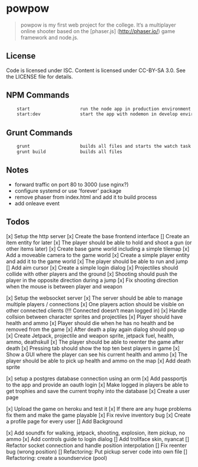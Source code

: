 # powpow

> powpow is my first web project for the college. It‘s a multiplayer online
> shooter based on the [phaser.js] (http://phaser.io/) game framework and node.js. 


## License

Code is licensed under ISC. Content is licensed under CC-BY-SA 3.0. See the LICENSE file for details.


## NPM Commands

```bash          
    start                   run the node app in production environment
    start:dev               start the app with nodemon in develop environment
```


## Grunt Commands

```bash          
    grunt                   builds all files and starts the watch task
    grunt build             builds all files
```

## Notes
 -  forward traffic on port 80 to 3000 (use nginx?)
 -  configure systemd or use 'forever' package
 -  remove phaser from index.html and add it to build process
 -  add onleave event 


## Todos
 [x] Setup the http server
 [x] Create the base frontend interface
 [] Create an item entity for later
 [x] The player should be able to hold and shoot a gun (or other items later)
 [x] Create base game world including a simple tilemap
 [x] Add a moveable camera to the game world
 [x] Create a simple player entity and add it to the game world
 [x] The player should be able to run and jump
 [] Add aim cursor
 [x] Create a simple login dialog
 [x] Projectiles should collide with other players and the ground
 [x] Shooting should push the player in the opposite direction during a jump
 [x] Fix shooting direction when the mouse is between player and weapon

 [x] Setup the websocket server
 [x] The server should be able to manage multiple players / connections
 [x] One players action should be visible on other connected clients
 (!!! Connected doesn‘t mean logged in)
 [x] Handle collsion between character sprites and projectiles
 [x] Player should have health and ammo
 [x] Player should die when he has no health and be removed from the game
 [x] After death a play again dialog should pop up
 [x] Create Jetpack, projectile and weapon sprite, jetpack fuel, health, ammo,
 deathskull
 [x] The player should be able to reenter the game after death
 [x] Pressing tab should show the top ten best players in game 
 [x] Show a GUI where the player can see his current health and ammo
 [x] The player should be able to pick up health and ammo on the map
 [x] Add death sprite
  
 [x] setup a postgres database connection using an orm
 [x] Add passportjs to the app and provide an oauth login
 [x] Make logged in players be able to get trophies and save the current trophy into the database
 [x] Create a user page

 [x] Upload the game on heroku and test it
 [x] If there are any huge problems fix them and make the game playable 
 [x] Fix revive inventory bug
 [x] Create a profile page for every user
 [] Add Background

 [x] Add soundfx for walking, jetpack, shooting, explosion, item pickup, no ammo
 [x] Add controls guide to login dialog
 [] Add trollface skin, nyancat
 [] Refactor socket connection and handle position interpolation
 [] Fix reenter bug (wrong position)
 [] Refactoring: Put pickup server code into own file
 [] Refactoring: create a soundservice (pool)
 
